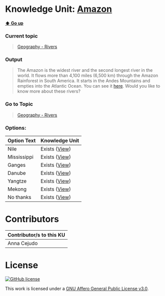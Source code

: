 # Knowledge Unit: [Amazon](../../knowledge_units/geography-rivers/amazon.md)

#### [:arrow_up: Go up](../../topics/geography-rivers.md)
### Current topic
> [Geography - Rivers](../../topics/geography-rivers.md)
### Output
> The Amazon is the widest river and the second longest river in the world. It flows more than 4,100 miles  (6,500 km) through the Amazon Rainforest in South America. It starts in the Andes Mountains and empties into the Atlantic Ocean. You can see it [here](https://en.wikipedia.org/wiki/Amazon_River#/media/File:Amazonrivermap.svg). Would you like to know more about these rivers?
### Go to Topic
> [Geography - Rivers](../../topics/geography-rivers.md)

### Options: 

| Option Text | Knowledge Unit |
| - | - |  
| Nile  |  Exists ([View](../../knowledge_units/geography-rivers/nile.md))  |  
| Mississippi  |  Exists ([View](../../knowledge_units/geography-rivers/mississippi.md))  |  
| Ganges  |  Exists ([View](../../knowledge_units/geography-rivers/ganges.md))  |  
| Danube  |  Exists ([View](../../knowledge_units/geography-rivers/danube.md))  |  
| Yangtze  |  Exists ([View](../../knowledge_units/geography-rivers/yangtze.md))  |  
| Mekong  |  Exists ([View](../../knowledge_units/geography-rivers/mekong.md))  |  
| No thanks  |  Exists ([View](../../knowledge_units/geography-rivers/no-thanks.md))  | 

# Contributors

| Contributor/s to this KU |
| - | 
| Anna Cejudo |

# License
[![GitHub license](https://img.shields.io/github/license/inbrainz/cerebro)](https://github.com/inbrainz/cerebro/blob/master/LICENSE)

This work is licensed under a [GNU Affero General Public License v3.0](https://www.gnu.org/licenses/agpl-3.0.txt).